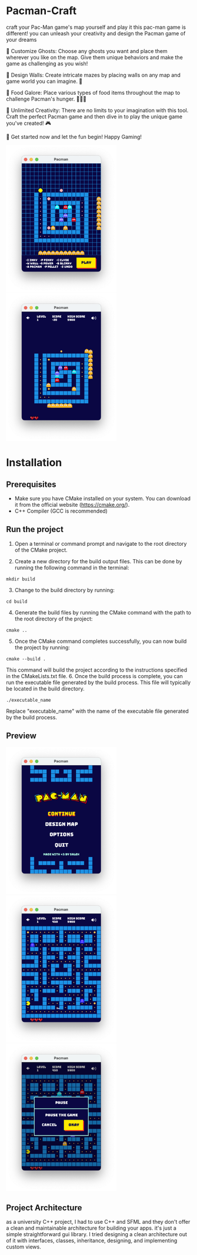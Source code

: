 # Pacman-Craft
craft your Pac-Man game's map yourself and play it
this pac-man game is different!
you can unleash your creativity and design the Pacman game of your dreams

👻 Customize Ghosts:
Choose any ghosts you want and place them wherever you like on the map. Give them unique behaviors and make the game as challenging as you wish!

🧱 Design Walls:
Create intricate mazes by placing walls on any map and game world you can imagine. 🏁

🍒 Food Galore:
Place various types of food items throughout the map to challenge Pacman's hunger. 🍎🍓🍌

🎨 Unlimited Creativity:
There are no limits to your imagination with this tool. Craft the perfect Pacman game and then dive in to play the unique game you've created! 🎮

🚀 Get started now and let the fun begin! Happy Gaming! 

<img src="https://github.com/salehsoleimani/Cpp-Pacman/blob/master/Screenshot%202023-03-14%20at%2011.54.12%20AM.png"  width="300"><img src="https://github.com/salehsoleimani/Cpp-Pacman/blob/master/Screenshot%202023-03-14%20at%2011.54.17%20AM.png"  width="300">

# Installation
## Prerequisites
- Make sure you have CMake installed on your system. You can download it from the official website (https://cmake.org/).
- C++ Compiler (GCC is recommended)

## Run the project
1. Open a terminal or command prompt and navigate to the root directory of the CMake project.

2. Create a new directory for the build output files. This can be done by running the following command in the terminal:
```
mkdir build
```
3. Change to the build directory by running:
```
cd build
```
4. Generate the build files by running the CMake command with the path to the root directory of the project:
```
cmake ..
```
5. Once the CMake command completes successfully, you can now build the project by running:
```
cmake --build .
```
This command will build the project according to the instructions specified in the CMakeLists.txt file.
6. Once the build process is complete, you can run the executable file generated by the build process. This file will typically be located in the build directory.
```
./executable_name
```
Replace "executable_name" with the name of the executable file generated by the build process.



## Preview

<img src="https://github.com/salehsoleimani/Cpp-Pacman/blob/master/Screenshot%202023-03-14%20at%2011.52.13%20AM.png"  width="300"><img src="https://github.com/salehsoleimani/Cpp-Pacman/blob/master/Screenshot%202023-03-14%20at%2011.51.55%20AM.png"  width="300"><img src="https://github.com/salehsoleimani/Cpp-Pacman/blob/master/Screenshot%202023-03-14%20at%2011.52.08%20AM.png"  width="300">

## Project Architecture
as a university C++ project, I had to use C++ and SFML and they don't offer a clean and maintainable architecture for building your apps. it's just a simple straightforward gui library.
I tried designing a clean architecture out of it with interfaces, classes, inheritance, designing, and implementing custom views.
